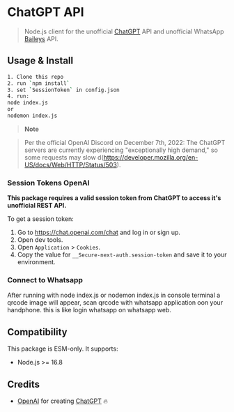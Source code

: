 # ChatGPT API <!-- omit in toc -->

> Node.js client for the unofficial [ChatGPT](https://openai.com/blog/chatgpt/) API and unofficial WhatsApp [Baileys](https://github.com/adiwajshing/Baileys/) API.

## Usage & Install

```bash
1. Clone this repo
2. run `npm install`
3. set `SessionToken` in config.json
4. run:
node index.js
or
nodemon index.js
```

> **Note**

> Per the official OpenAI Discord on December 7th, 2022: The ChatGPT servers are currently experiencing "exceptionally high demand," so some requests may slow d(https://developer.mozilla.org/en-US/docs/Web/HTTP/Status/503).

### Session Tokens OpenAI

**This package requires a valid session token from ChatGPT to access it's unofficial REST API.**

To get a session token:

1. Go to https://chat.openai.com/chat and log in or sign up.
2. Open dev tools.
3. Open `Application` > `Cookies`.
4. Copy the value for `__Secure-next-auth.session-token` and save it to your environment.

### Connect to Whatsapp

After running with node index.js or nodemon index.js
in console terminal a qrcode image will appear, scan qrcode with whatsapp application oon your handphone.
this is like login whatsapp on whatsapp web.

## Compatibility

This package is ESM-only. It supports:

- Node.js >= 16.8

## Credits

- [OpenAI](https://openai.com) for creating [ChatGPT](https://openai.com/blog/chatgpt/) 🔥
